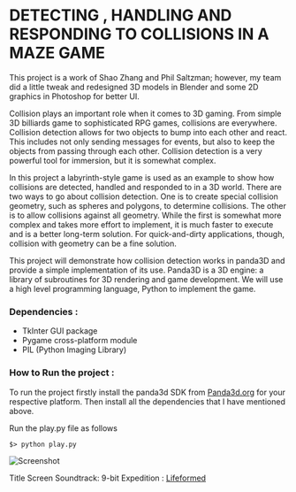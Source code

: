 # DETECTING , HANDLING AND RESPONDING TO COLLISIONS IN A MAZE GAME

This project is a work of Shao Zhang and Phil Saltzman; however, my team did a little tweak and redesigned 3D models in Blender and some 2D graphics in Photoshop for better UI. 


Collision plays an important role when it comes to 3D gaming. From simple 3D billiards game to sophisticated RPG games, collisions are everywhere. Collision detection allows for two objects to bump into each other and react. This includes not only sending messages for events, but also to keep the objects from passing through each other. Collision detection is a very powerful tool for immersion, but it is somewhat complex.

In this project a labyrinth-style game is used as an example to show how collisions are detected, handled and responded to in a 3D world. There are two ways to go about collision detection. One is to create special collision geometry, such as spheres and polygons, to determine collisions. The other is to allow collisions against all geometry. While the first is somewhat more complex and takes more effort to implement, it is much faster to execute and is a better long-term solution. For quick-and-dirty applications, though, collision with geometry can be a fine solution.

This project will demonstrate how collision detection works in panda3D and provide a simple implementation of its use. Panda3D is a 3D engine: a library of subroutines for 3D rendering and game development. We will use a high level programming language, Python to implement the game.



### Dependencies : ###

* TkInter GUI package
* Pygame cross-platform module
* PIL (Python Imaging Library)



### How to Run the project : ###

To run the project firstly install the panda3d SDK from [Panda3d.org](https://www.panda3d.org/download.php?sdk) for your respective platform. Then install all the dependencies that I have mentioned above.

Run the play.py file as follows

```
$> python play.py
```

![Screenshot](http://i58.tinypic.com/2chkklc.png)

Title Screen Soundtrack: 9-bit Expedition : [Lifeformed](https://lifeformed.bandcamp.com/)

